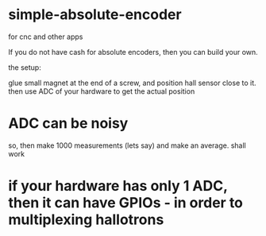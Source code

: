 # simple-absolute-encoder
for cnc and other apps

If you do not have cash for absolute encoders, then you can build your own.

the setup:

glue small magnet at the end of a screw, and position hall sensor close to it. then use ADC of your hardware to get the actual position

# ADC can be noisy

so, then make 1000 measurements (lets say) and make an average. shall work

# if your hardware has only 1 ADC, then it can have GPIOs - in order to multiplexing hallotrons
